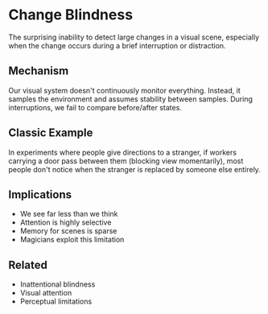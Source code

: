 # Change Blindness

The surprising inability to detect large changes in a visual scene, especially when the change occurs during a brief interruption or distraction.

## Mechanism
Our visual system doesn't continuously monitor everything. Instead, it samples the environment and assumes stability between samples. During interruptions, we fail to compare before/after states.

## Classic Example
In experiments where people give directions to a stranger, if workers carrying a door pass between them (blocking view momentarily), most people don't notice when the stranger is replaced by someone else entirely.

## Implications
- We see far less than we think
- Attention is highly selective
- Memory for scenes is sparse
- Magicians exploit this limitation

## Related
- Inattentional blindness
- Visual attention
- Perceptual limitations